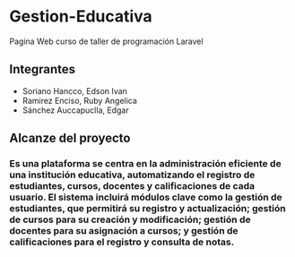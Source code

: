 <h1>Gestion-Educativa</h1>
 Pagina Web curso de taller de programación Laravel
<h2>Integrantes</h2>

- Soriano Hancco, Edson Ivan
- Ramirez Enciso, Ruby Angelica
- Sánchez Auccapuclla, Edgar
<h2>Alcanze del proyecto</h2>
<h3>Es una plataforma se centra en la administración eficiente de una institución educativa, automatizando el registro de estudiantes, cursos, docentes y calificaciones de cada usuario.
El sistema incluirá módulos clave como la gestión de estudiantes, que permitirá su registro y actualización; gestión de cursos para su creación y modificación; gestión de docentes para su asignación a cursos; y gestión de calificaciones para el registro y consulta de notas.</h3>

